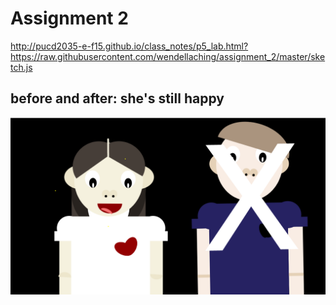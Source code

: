 # Assignment 2

http://pucd2035-e-f15.github.io/class_notes/p5_lab.html?https://raw.githubusercontent.com/wendellaching/assignment_2/master/sketch.js

## before and after: she's still happy

![output_2](output_1.png)
